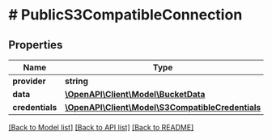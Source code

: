 # # PublicS3CompatibleConnection

## Properties

Name | Type | Description | Notes
------------ | ------------- | ------------- | -------------
**provider** | **string** |  |
**data** | [**\OpenAPI\Client\Model\BucketData**](BucketData.md) |  |
**credentials** | [**\OpenAPI\Client\Model\S3CompatibleCredentials**](S3CompatibleCredentials.md) |  |

[[Back to Model list]](../../README.md#models) [[Back to API list]](../../README.md#endpoints) [[Back to README]](../../README.md)
